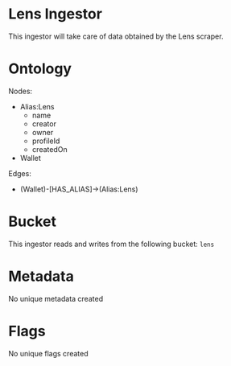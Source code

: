 # Lens Ingestor

This ingestor will take care of data obtained by the Lens scraper.

# Ontology

Nodes:
- Alias:Lens
  - name
  - creator
  - owner
  - profileId
  - createdOn
- Wallet

Edges:
- (Wallet)-[HAS_ALIAS]->(Alias:Lens)

# Bucket

This ingestor reads and writes from the following bucket: `lens`

# Metadata

No unique metadata created

# Flags

No unique flags created


